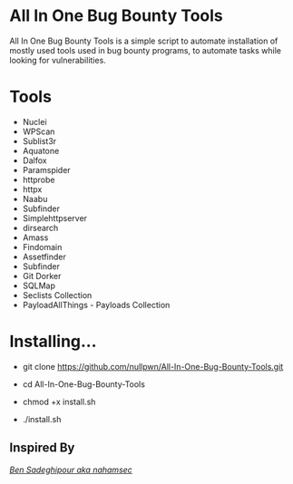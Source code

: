 # All In One Bug Bounty Tools

All In One Bug Bounty Tools is a simple script to automate installation of mostly used tools used in bug bounty programs, to automate tasks while looking for vulnerabilities.

# Tools

- Nuclei
- WPScan
- Sublist3r
- Aquatone
- Dalfox
- Paramspider
- httprobe
- httpx
- Naabu
- Subfinder
- Simplehttpserver
- dirsearch
- Amass
- Findomain
- Assetfinder
- Subfinder
- Git Dorker
- SQLMap
- Seclists Collection
- PayloadAllThings - Payloads Collection

# Installing...

 - git clone https://github.com/nullpwn/All-In-One-Bug-Bounty-Tools.git

 - cd All-In-One-Bug-Bounty-Tools

 - chmod +x install.sh 

 - ./install.sh

 ## Inspired By
*[Ben Sadeghipour aka nahamsec](https://github.com/nahamsec)*